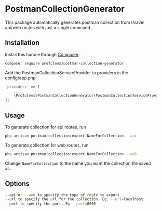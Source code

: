 # PostmanCollectionGenerator
This package automatically generates postman collection from laravel api/web routes with just a single command

## Installation

Install this bundle through [Composer](https://getcomposer.org/):

```bash
composer require profclems/postman-collection-generator
```
Add the PostmanCollectionServiceProvider to providers in the config/app.php

```php
'providers' => [
    ...
    \Profclems\PostmanCollectionGenerator\PostmanCollectionServiceProvider::class,
];
```
## Usage

To generate collection for api routes, run
```bash
php artisan postman:collection:export NameForCollection --api
```

To generate collection for web routes, run
```bash
php artisan postman:collection:export NameForCollection --web
```
Change `NameForCollection` to the name you want the collection file saved as.

## Options
```bash
--api or --web to specify the type of route to export
--url to specify the url for the collection. Eg. --url=localhost
--port to specify the port. Eg --port=8000
```
